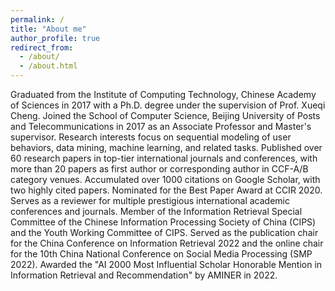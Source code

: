 ```yaml
---
permalink: /
title: "About me"
author_profile: true
redirect_from: 
  - /about/
  - /about.html
---
```


Graduated from the Institute of Computing Technology, Chinese Academy of Sciences in 2017 with a Ph.D. degree under the supervision of Prof. Xueqi Cheng. Joined the School of Computer Science, Beijing University of Posts and Telecommunications in 2017 as an Associate Professor and Master's supervisor. Research interests focus on sequential modeling of user behaviors, data mining, machine learning, and related tasks. Published over 60 research papers in top-tier international journals and conferences, with more than 20 papers as first author or corresponding author in CCF-A/B category venues. Accumulated over 1000 citations on Google Scholar, with two highly cited papers. Nominated for the Best Paper Award at CCIR 2020. Serves as a reviewer for multiple prestigious international academic conferences and journals. Member of the Information Retrieval Special Committee of the Chinese Information Processing Society of China (CIPS) and the Youth Working Committee of CIPS. Served as the publication chair for the China Conference on Information Retrieval 2022 and the online chair for the 10th China National Conference on Social Media Processing (SMP 2022). Awarded the "AI 2000 Most Influential Scholar Honorable Mention in Information Retrieval and Recommendation" by AMINER in 2022.
